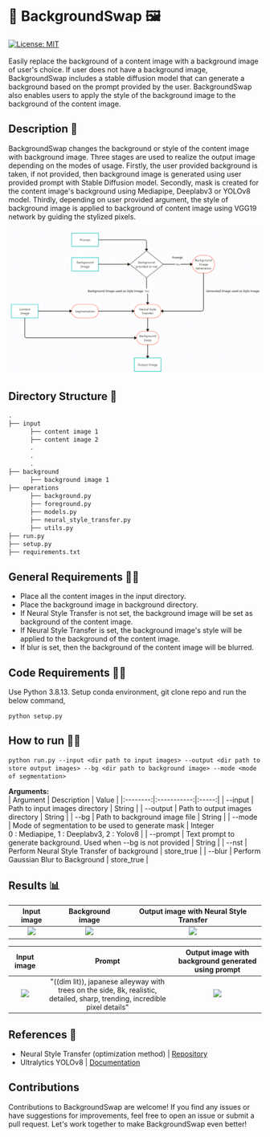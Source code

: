 # 📸 BackgroundSwap 🖼️
[![License: MIT](https://img.shields.io/badge/License-MIT-yellow.svg)](https://github.com/Logeswaran123/The-Traveller/blob/main/LICENSE)<br/><br/>
Easily replace the background of a content image with a background image of user's choice. If user does not have a background image, BackgroundSwap includes a stable diffusion model that can generate a background based on the prompt provided by the user. BackgroundSwap also enables users to apply the style of the background image to the background of the content image.

## Description :scroll:
BackgroundSwap changes the background or style of the content image with background image. Three stages are used to realize the output image depending on the modes of usage. Firstly, the user provided background is taken, if not provided, then background image is generated using user provided prompt with Stable Diffusion model. Secondly, mask is created for the content image's background using Mediapipe, Deeplabv3 or YOLOv8 model. Thirdly, depending on user provided argument, the style of background image is applied to background of content image using VGG19 network by guiding the stylized pixels.

![](https://github.com/Logeswaran123/BackgroundSwap/blob/main/images/flow%20diagram.png)

## Directory Structure 📁
```
.
├── input
      ├── content image 1
      ├── content image 2
      .
      .
      .
├── background
      ├── background image 1
├── operations
      ├── background.py
      ├── foreground.py
      ├── models.py
      ├── neural_style_transfer.py
      ├── utils.py
├── run.py
├── setup.py
├── requirements.txt
```

## General Requirements :mage_man:
* Place all the content images in the input directory.
* Place the background image in background directory.
* If Neural Style Transfer is not set, the background image will be set as background of the content image.
* If Neural Style Transfer is set, the background image's style will be applied to the background of the content image.
* If blur is set, then the background of the content image will be blurred.

## Code Requirements :mage_woman:
Use Python 3.8.13. Setup conda environment, git clone repo and run the below command,
```python3
python setup.py
```

## How to run :running_man:
```python3
python run.py --input <dir path to input images> --output <dir path to store output images> --bg <dir path to background image> --mode <mode of segmentation>
```
<b>Arguments:</b><br/>
| Argument | Description | Value |
|:--------:|:-----------:|:-----:|
| --input  | Path to input images directory | String |
| --output | Path to output images directory | String |
| --bg | Path to background image file | String |
| --mode | Mode of segmentation to be used to generate mask | Integer<br/>0 : Mediapipe, 1 : Deeplabv3, 2 : Yolov8 |
| --prompt | Text prompt to generate background. Used when --bg is not provided | String |
| --nst | Perform Neural Style Transfer of background | store_true |
| --blur | Perform Gaussian Blur to Background | store_true |

## Results :bar_chart:
| Input image | Background image | Output image with Neural Style Transfer |
|:-------------------------:|:-------------------------:|:-------------------------:|
|![](https://github.com/Logeswaran123/The-Traveller/blob/main/images/img_1.jpeg)|![](https://github.com/Logeswaran123/The-Traveller/blob/main/images/bg_1.jpg)|![](https://github.com/Logeswaran123/The-Traveller/blob/main/images/img_1_nst.png)|

| Input image | Prompt | Output image with background generated using prompt |
|:-------------------------:|:-------------------------:|:-------------------------:|
|![](https://github.com/Logeswaran123/The-Traveller/blob/main/images/img_1.jpeg)| "((dim lit)), japanese alleyway with trees on the side, 8k, realistic, detailed, sharp, trending, incredible pixel details" |![](https://github.com/Logeswaran123/The-Traveller/blob/main/images/img_1_nonst.png)|

## References :page_facing_up:
* Neural Style Transfer (optimization method) | [Repository](https://github.com/gordicaleksa/pytorch-neural-style-transfer)
* Ultralytics YOLOv8 | [Documentation](https://docs.ultralytics.com/)

## Contributions
Contributions to BackgroundSwap are welcome! If you find any issues or have suggestions for improvements, feel free to open an issue or submit a pull request. Let's work together to make BackgroundSwap even better!
